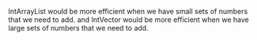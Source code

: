 IntArrayList would be more efficient when we have small sets of numbers that we need to add.
and IntVector would be more efficient when we have large sets of numbers that we need to add.
